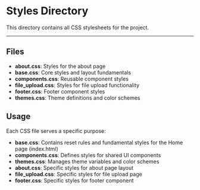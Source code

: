 # Styles Directory

This directory contains all CSS stylesheets for the project.

---

## Files

- **about.css**: Styles for the about page
- **base.css**: Core styles and layout fundamentals
- **components.css**: Reusable component styles
- **file_upload.css**: Styles for file upload functionality
- **footer.css**: Footer component styles
- **themes.css**: Theme definitions and color schemes

## Usage

Each CSS file serves a specific purpose:

- **base.css**: Contains reset rules and fundamental styles for the Home page (index.html)
- **components.css**: Defines styles for shared UI components
- **themes.css**: Manages theme variables and color schemes
- **about.css**: Specific styles for about page layout
- **file_upload.css**: Specific styles for file upload page
- **footer.css**: Specific styles for footer component